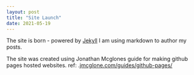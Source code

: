 ```yaml
---
layout: post
title: "Site Launch"
date: 2021-05-19
---
```


The site is born - powered by [Jekyll](http://jekyllrb.com) 
I am using markdown to author my posts. 

The site was created using Jonathan Mcglones guide for making github pages hosted websites.
ref: .[jmcglone.com/guides/github-pages/](http://jmcglone.com/guides/github-pages/)
